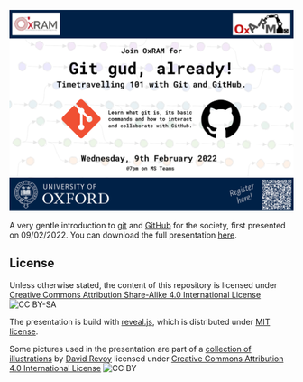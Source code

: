 
![Event poster](poster/poster.png)

A very gentle introduction to [git](https://git-scm.com/) and [GitHub](https://github.com/) for the society, first presented on 09/02/2022.
You can download the full presentation [here](https://github.com/OxRAMSociety/gitgud/raw/main/presentation/presentation.html).

## License

Unless otherwise stated, the content of this repository is licensed under [Creative Commons Attribution Share-Alike 4.0 International License](http://creativecommons.org/licenses/by-sa/4.0/) ![CC BY-SA](https://i.creativecommons.org/l/by-sa/4.0/80x15.png)

The presentation is build with [reveal.js](https://revealjs.com/), which is distributed under [MIT license](presentation/reveal.js/LICENSE).

Some pictures used in the presentation are part of a [collection of illustrations](https://www.peppercarrot.com/en/files/framasoft.html) by [David Revoy](https://www.davidrevoy.com/) licensed under [Creative Commons Attribution 4.0 International License](http://creativecommons.org/licenses/by/4.0/) ![CC BY](https://i.creativecommons.org/l/by/4.0/80x15.png)
